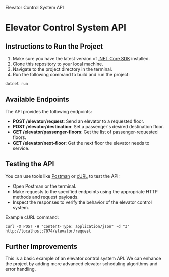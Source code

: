 Elevator Control System API

Elevator Control System API
===========================

Instructions to Run the Project
-------------------------------

1.  Make sure you have the latest version of [.NET Core SDK](https://dotnet.microsoft.com/download/dotnet-core) installed.
2.  Clone this repository to your local machine.
3.  Navigate to the project directory in the terminal.
4.  Run the following command to build and run the project:

```dotnet run ```

Available Endpoints
-------------------

The API provides the following endpoints:

* **POST /elevator/request**: Send an elevator to a requested floor.
* **POST /elevator/destination**: Set a passenger's desired destination floor.
* **GET /elevator/passenger-floors**: Get the list of passenger-requested floors.
* **GET /elevator/next-floor**: Get the next floor the elevator needs to service.

Testing the API
---------------

You can use tools like [Postman](https://www.postman.com/) or [cURL](https://curl.se/) to test the API:

* Open Postman or the terminal.
* Make requests to the specified endpoints using the appropriate HTTP methods and request payloads.
* Inspect the responses to verify the behavior of the elevator control system.

Example cURL command:

```curl -X POST -H "Content-Type: application/json" -d "3" http://localhost:7074/elevator/request ```

Further Improvements
--------------------

This is a basic example of an elevator control system API. We can enhance the project by adding more advanced elevator scheduling algorithms and error handling.
